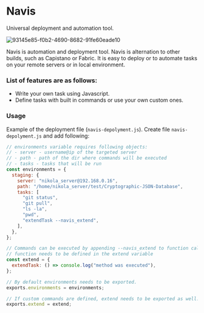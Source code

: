 # Navis 

Universal deployment and automation tool.

![93145e85-f0b2-4690-8682-91fe60eade10](https://user-images.githubusercontent.com/25112021/172065905-576bc963-8480-4c03-a403-eee1785f6b16.png)

Navis is automation and deployment tool. 
Navis is alternation to other builds, such as Capistano or Fabric.
It is easy to deploy or to automate tasks on your remote servers or in local environment.

### List of features are as follows:
- Write your own task using Javascript.
- Define tasks with built in commands or use your own custom ones.

### Usage

Example of the deployment file (`navis-depolyment.js`).
Create file `navis-depolyment.js` and add following:
```js
// environments variable requires following objects:
// - server - username@ip of the targeted server
// - path - path of the dir where commands will be executed
// - tasks - tasks that will be run
const environments = {
  staging: {
    server: "nikola_server@192.168.0.16",
    path: "/home/nikola_server/test/Cryptographic-JSON-Database",
    tasks: [
      "git status",
      "git pull",
      "ls -la",
      "pwd",
      "extendTask --navis_extend",
    ],
  },
};

// Commands can be executed by appending --navis_extend to function call
// function needs to be defined in the extend variable
const extend = {
  extendTask: () => console.log("method was executed"),
};

// By default environments needs to be exported.
exports.environments = environments;

// If custom commands are defined, extend needs to be exported as well.
exports.extend = extend;
```
